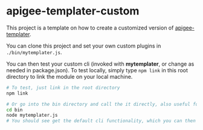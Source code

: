 # apigee-templater-custom
This project is a template on how to create a customized version of [apigee-templater](https://github.com/apigee/apigee-templater).

You can clone this project and set your own custom plugins in `./bin/mytemplater.js`. 

You can then test your custom cli (invoked with **mytemplater**, or change as needed in package.json). To test locally, simply type `npm link` in this root directory to link the module on your local machine. 

```bash
# To test, just link in the root directory
npm link

# Or go into the bin directory and call the it directly, also useful for debugging.
cd bin
node mytemplater.js
# You should see get the default cli functionality, which you can then customize with your own plugins.
```